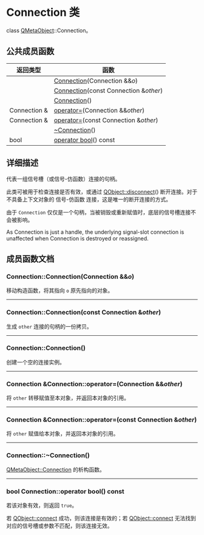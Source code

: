 # Connection 类

class [QMetaObject](../../M/QMetaObject/QMetaObject.md)::Connection。



## 公共成员函数

| 返回类型     | 函数                                                         |
| ------------ | ------------------------------------------------------------ |
|              | [Connection](#connectionconnectionconnection-&&o)(Connection &&*o*) |
|              | [Connection](#connectionconnectionconst-connection-&other)(const Connection &*other*) |
|              | [Connection](#connectionconnection)()                        |
| Connection & | [operator=](#connection-&connectionoperatorconnection-&&other)(Connection &&*other*) |
| Connection & | [operator=](#connection-&connectionoperatorconst-connection-&other)(const Connection &*other*) |
|              | [~Connection](#connection~connection)()                      |
| bool         | [operator bool](#bool-connectionoperator-bool-const)() const |



## 详细描述

代表一组信号槽（或信号-仿函数）连接的句柄。

此类可被用于检查连接是否有效，或通过 [QObject::disconnect](../../O/QObject/QObject.md#disconnect)() 断开连接。对于不具备上下文对象的 信号-仿函数 连接，这是唯一的断开连接的方式。

由于 `Connection` 仅仅是一个句柄，当被销毁或重新赋值时，底层的信号槽连接不会被影响。

As Connection is just a handle, the underlying signal-slot connection is unaffected when Connection is destroyed or reassigned.



## 成员函数文档

### Connection::Connection(Connection &&*o*)

移动构造函数，将其指向 `o` 原先指向的对象。

----

### Connection::Connection(const Connection &*other*)

生成 `other` 连接的句柄的一份拷贝。

----

### Connection::Connection()

创建一个空的连接实例。

----

### Connection &Connection::operator=(Connection &&*other*)

将 `other` 转移赋值至本对象，并返回本对象的引用。

----

### Connection &Connection::operator=(const Connection &*other*)

将 `other` 赋值给本对象，并返回本对象的引用。

----

### Connection::~Connection()

[QMetaObject::Connection](../../C/Connection/Connection.md) 的析构函数。

----

### bool Connection::operator bool() const

若该对象有效，则返回 `true`。

若 [QObject::connect](../../O/QObject/QObject.md#connect) 成功，则该连接是有效的；若 [QObject::connect](../../O/QObject/QObject.md#connect) 无法找到对应的信号槽或参数不匹配，则该连接无效。 